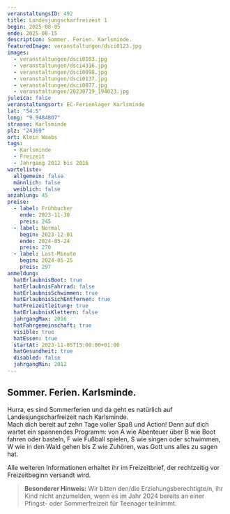 ```yaml
---
veranstaltungsID: 492
title: Landesjungscharfreizeit 1
begin: 2025-08-05
ende: 2025-08-15
description: Sommer. Ferien. Karlsminde.
featuredImage: veranstaltungen/dsci0123.jpg
images:
  - veranstaltungen/dsci0103.jpg
  - veranstaltungen/dsci4316.jpg
  - veranstaltungen/dsci0098.jpg
  - veranstaltungen/dsci0137.jpg
  - veranstaltungen/dsci0077.jpg
  - veranstaltungen/20230719_194023.jpg
juleica: false
veranstaltungsort: EC-Ferienlager Karlsminde
lat: "54.5"
long: "9.9484807"
strasse: Karlsminde
plz: "24369"
ort: Klein Waabs
tags:
  - Karlsminde
  - Freizeit
  - Jahrgang 2012 bis 2016
warteliste:
  allgemein: false
  männlich: false
  weiblich: false
anzahlung: 45
preise:
  - label: Frühbucher
    ende: 2023-11-30
    preis: 245
  - label: Normal
    begin: 2023-12-01
    ende: 2024-05-24
    preis: 270
  - label: Last-Minute
    begin: 2024-05-25
    preis: 297
anmeldung:
  hatErlaubnisBoot: true
  hatErlaubnisFahrrad: false
  hatErlaubnisSchwimmen: true
  hatErlaubnisSichEntfernen: true
  hatFreizeitleitung: true
  hatErlaubnisKlettern: false
  jahrgangMax: 2016
  hatFahrgemeinschaft: true
  visible: true
  hatEssen: true
  startAt: 2023-11-05T15:00:00+01:00
  hatGesundheit: true
  disabled: false
  jahrgangMin: 2012
---
```

## Sommer. Ferien. Karlsminde.

Hurra, es sind Sommerferien und da geht es natürlich auf Landesjungscharfreizeit nach Karlsminde.\
Mach dich bereit auf zehn Tage voller Spaß und Action! Denn auf dich wartet ein spannendes Programm: von A wie Abenteuer über B wie Boot fahren oder basteln, F wie Fußball spielen, S wie singen oder schwimmen, W wie in den Wald gehen bis Z wie Zuhören, was Gott uns alles zu sagen hat. 

Alle weiteren Informationen erhaltet ihr im Freizeitbrief, der rechtzeitig vor Freizeitbeginn versandt wird.

> **Besonderer Hinweis:**
> Wir bitten den/die Erziehungsberechtigte/n, ihr Kind nicht anzumelden, wenn es im Jahr 2024 bereits an einer Pfingst- oder Sommerfreizeit für Teenager teilnimmt.